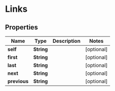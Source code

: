 

# Links


## Properties

Name | Type | Description | Notes
------------ | ------------- | ------------- | -------------
**self** | **String** |  |  [optional]
**first** | **String** |  |  [optional]
**last** | **String** |  |  [optional]
**next** | **String** |  |  [optional]
**previous** | **String** |  |  [optional]




